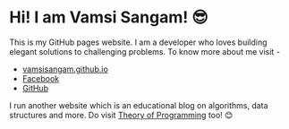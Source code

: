 # Hi! I am Vamsi Sangam! :sunglasses:

This is my GitHub pages website. I am a developer who loves building elegant solutions to challenging problems. To know more about me visit -
* [vamsisangam.github.io](https://vamsisangam.github.io/)
* [Facebook](https://www.facebook.com/vamsi.sangam)
* [GitHub](https://github.com/VamsiSangam)

I run another website which is an educational blog on algorithms, data structures and more. Do visit [Theory of Programming](http://theoryofprogramming.com/) too! :blush:
